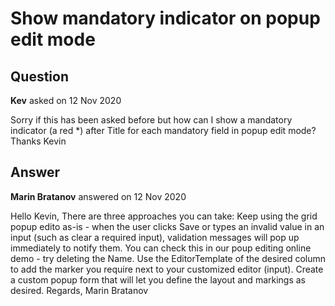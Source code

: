 # Show mandatory indicator on popup edit mode

## Question

**Kev** asked on 12 Nov 2020

Sorry if this has been asked before but how can I show a mandatory indicator (a red *) after Title for each mandatory field in popup edit mode? Thanks Kevin

## Answer

**Marin Bratanov** answered on 12 Nov 2020

Hello Kevin, There are three approaches you can take: Keep using the grid popup edito as-is - when the user clicks Save or types an invalid value in an input (such as clear a required input), validation messages will pop up immediately to notify them. You can check this in our poup editing online demo - try deleting the Name. Use the EditorTemplate of the desired column to add the marker you require next to your customized editor (input). Create a custom popup form that will let you define the layout and markings as desired. Regards, Marin Bratanov
